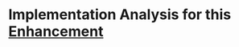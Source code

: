 # Implementation Analysis for this [Enhancement](https://github.com/stephenkearns1/HealthApp_backend/issues/14)

